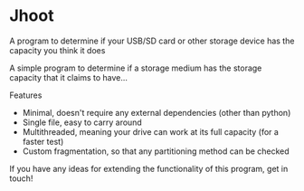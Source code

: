 # Jhoot
A program to determine if your USB/SD card or other storage device has the capacity you think it does

A simple program to determine if a storage medium has the storage capacity that it claims to have...

Features
- Minimal, doesn't require any external dependencies (other than python)
- Single file, easy to carry around
- Multithreaded, meaning your drive can work at its full capacity (for a faster test)
- Custom fragmentation, so that any partitioning method can be checked


If you have any ideas for extending the functionality of this program, get in touch!
